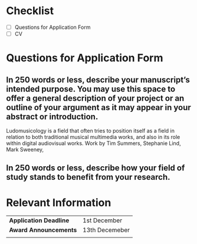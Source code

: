 # Checklist

- [ ] Questions for Application Form
- [ ] CV

# Questions for Application Form

## In 250 words or less, describe your manuscript’s intended purpose. You may use this space to offer a general description of your project or an outline of your argument as it may appear in your abstract or introduction.

Ludomusicology is a field that often tries to position itself as a field in relation to both traditional musical multimedia works, and also in its role within digital audiovisual works. Work by Tim Summers, Stephanie Lind, Mark Sweeney, 

## In 250 words or less, describe how your field of study stands to benefit from your research.



# Relevant Information

|                      |                |
| -------------------- | -------------- |
| **Application Deadline** | 1st December   |
| **Award Announcements**  | 13th Decemeber |
|                      |                |
